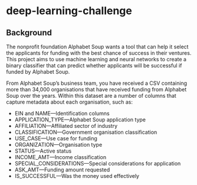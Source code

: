 # deep-learning-challenge
## Background
The nonprofit foundation Alphabet Soup wants a tool that can help it select the applicants for funding with the best chance of success in their ventures. This project aims to use machine learning and neural networks to create a binary classifier that can predict whether applicants will be successful if funded by Alphabet Soup.

From Alphabet Soup’s business team, you have received a CSV containing more than 34,000 organisations that have received funding from Alphabet Soup over the years. Within this dataset are a number of columns that capture metadata about each organisation, such as:

- EIN and NAME—Identification columns
- APPLICATION_TYPE—Alphabet Soup application type
- AFFILIATION—Affiliated sector of industry
- CLASSIFICATION—Government organisation classification
- USE_CASE—Use case for funding
- ORGANIZATION—Organisation type
- STATUS—Active status
- INCOME_AMT—Income classification
- SPECIAL_CONSIDERATIONS—Special considerations for application
- ASK_AMT—Funding amount requested
- IS_SUCCESSFUL—Was the money used effectively
